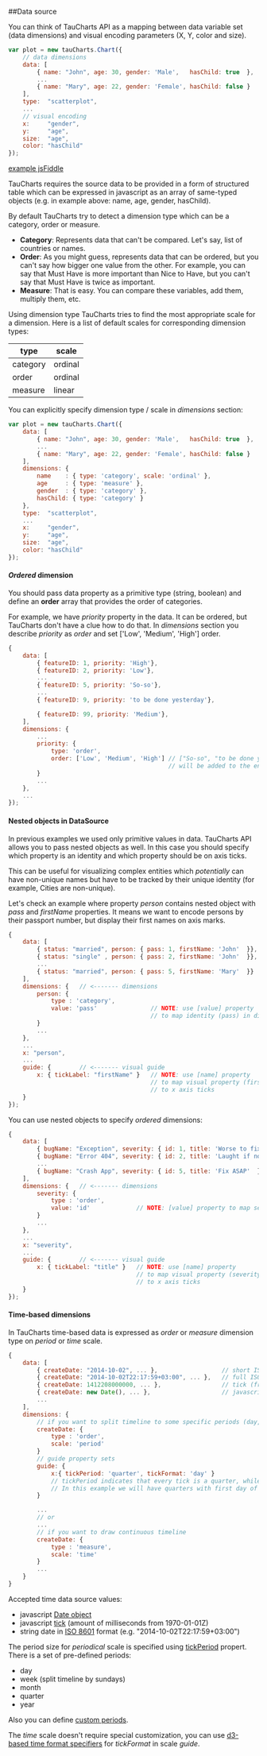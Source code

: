 ##Data source

You can think of TauCharts API as a mapping between data variable set (data dimensions) and visual encoding parameters (X, Y, color and size).

```javascript
var plot = new tauCharts.Chart({
    // data dimensions
    data: [
        { name: "John", age: 30, gender: 'Male',   hasChild: true  },
        ...
        { name: "Mary", age: 22, gender: 'Female', hasChild: false }
    ],
    type:  "scatterplot",
    ...
    // visual encoding
    x:     "gender",
    y:     "age",
    size:  "age",
    color: "hasChild"
});
```

[example jsFiddle](http://jsfiddle.net/taucharts/q4ka1aw4/)

TauCharts requires the source data to be provided in a form of structured table which can be expressed in javascript as an array of same-typed objects (e.g. in example above: name, age, gender, hasChild).

By default TauCharts try to detect a dimension type which can be a category, order or measure.

* **Category**: Represents data that can't be compared. Let's say, list of countries or names.
* **Order**: As you might guess, represents data that can be ordered, but you can't say how bigger one value from the other. For example, you can say that Must Have is more important than Nice to Have, but you can't say that Must Have is twice as important.
* **Measure**: That is easy. You can compare these variables, add them, multiply them, etc.

Using dimension type TauCharts tries to find the most appropriate scale for a dimension. Here is a list of default scales for corresponding dimension types:

| type | scale |
| -- | -- |
| category | ordinal |
| order | ordinal |
| measure | linear |

You can explicitly specify dimension type / scale in *dimensions* section:

```javascript
var plot = new tauCharts.Chart({
    data: [
        { name: "John", age: 30, gender: 'Male',   hasChild: true  },
        ...
        { name: "Mary", age: 22, gender: 'Female', hasChild: false }
    ],
    dimensions: {
        name    : { type: 'category', scale: 'ordinal' },
        age     : { type: 'measure' },
        gender  : { type: 'category' },
        hasChild: { type: 'category' }
    },
    type:  "scatterplot",
    ...
    x:     "gender",
    y:     "age",
    size:  "age",
    color: "hasChild"
});
```


#### *Ordered* dimension

You should pass data property as a primitive type (string, boolean) and define an **order** array that provides the order of categories.

For example, we have *priority* property in the data. It can be ordered, but TauCharts don't have a clue how to do that. In *dimensions* section you describe *priority* as *order* and set ['Low', 'Medium', 'High'] order.

```javascript
{
    data: [
        { featureID: 1, priority: 'High'},
        { featureID: 2, priority: 'Low'},
        ...
        { featureID: 5, priority: 'So-so'},
        ...
        { featureID: 9, priority: 'to be done yesterday'},

        { featureID: 99, priority: 'Medium'},
    ],
    dimensions: {
        ...
        priority: {
            type: 'order',
            order: ['Low', 'Medium', 'High'] // ["So-so", "to be done yesterday"]
                                             // will be added to the end of order
        }
        ...
    },
    ...
});
```

#### Nested objects in DataSource

In previous examples we used only primitive values in data.  TauCharts API allows you to pass nested objects as well. In this case you should specify which property is an identity and which property should be on axis ticks.

This can be useful for visualizing complex entities which *potentially* can have non-unique names but have to be tracked by their unique identity (for example, Cities are non-unique).

Let's check an example where property *person* contains nested object with *pass* and *firstName* properties. It means we want to encode persons by their passport number, but display their first names on axis marks.

```javascript
{
    data: [
        { status: "married", person: { pass: 1, firstName: 'John'  }},
        { status: "single" , person: { pass: 2, firstName: 'John'  }},
        ...
        { status: "married", person: { pass: 5, firstName: 'Mary'  }}
    ],
    dimensions: {   // <------- dimensions
        person: {
            type : 'category',
            value: 'pass'               // NOTE: use [value] property
                                        // to map identity (pass) in dimensions
        }
        ...
    },
    ...
    x: "person",
    ...
    guide: {        // <------- visual guide
        x: { tickLabel: "firstName" }   // NOTE: use [name] property
                                        // to map visual property (firstName)
                                        // to x axis ticks
    }
});
```

You can use nested objects to specify *ordered* dimensions:

```javascript
{
    data: [
        { bugName: "Exception", severity: { id: 1, title: 'Worse to fix it'  }},
        { bugName: "Error 404", severity: { id: 2, title: 'Laught if notice'  }},
        ...
        { bugName: "Crash App", severity: { id: 5, title: 'Fix ASAP'  }}
    ],
    dimensions: {   // <------- dimensions
        severity: {
            type : 'order',
            value: 'id'             // NOTE: [value] property to map severity id
        }
        ...
    },
    ...
    x: "severity",
    ...
    guide: {        // <------- visual guide
        x: { tickLabel: "title" }   // NOTE: use [name] property
                                    // to map visual property (severity title)
                                    // to x axis ticks
    }
});
```

#### Time-based dimensions

In TauCharts time-based data is expressed as *order* or *measure* dimension type on *period* or *time* scale.

```javascript
{
    data: [
        { createDate: "2014-10-02", ... },                  // short ISO
        { createDate: "2014-10-02T22:17:59+03:00", ... },   // full ISO
        { createDate: 1412208000000, ... },                 // tick (from 1970-01-01Z)
        { createDate: new Date(), ... },                    // javascript Date object
        ...
    ],
    dimensions: {
        // if you want to split timeline to some specific periods (day, week, quarter...)
        createDate: {
            type : 'order',
            scale: 'period'
        }
        // guide property sets 
        guide: {
            x:{ tickPeriod: 'quarter', tickFormat: 'day' }
            // tickPeriod indicates that every tick is a quarter, while tickFormat sets how tick value will be displayed
            // In this example we will have quarters with first day of the quarter: 01-Jan-2014, 01-Apr-2014, 01-Jul-2014, 01-Oct-2014...
        }

        ...
        // or
        ...
        // if you want to draw continuous timeline
        createDate: {
            type : 'measure',
            scale: 'time'
        }
        ...
    }
}
```

Accepted time data source values:
- javascript [Date object](https://developer.mozilla.org/en-US/docs/Web/JavaScript/Reference/Global_Objects/Date)
- javascript [tick](http://www.w3schools.com/jsref/jsref_gettime.asp) (amount of milliseconds from 1970-01-01Z)
- string date in [ISO 8601](https://en.wikipedia.org/wiki/ISO_8601) format (e.g. "2014-10-02T22:17:59+03:00")

The period size for *periodical* scale is specified using [tickPeriod](../basic/guide.md#tickperiod) propert. There is a set of pre-defined periods:
- day
- week (split timeline by sundays)
- month
- quarter
- year

Also you can define [custom periods](../plugins/customticks.md).

The *time* scale doesn't require special customization, you can use [d3-based time format specifiers](https://github.com/mbostock/d3/wiki/Time-Formatting#format) for *tickFormat* in scale *guide*.
